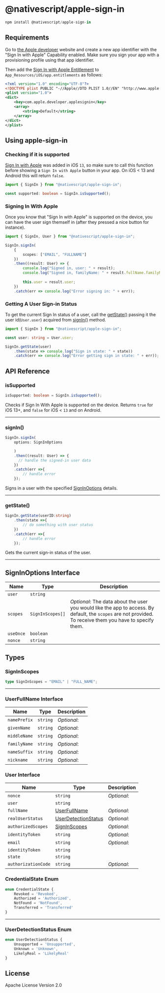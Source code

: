# @nativescript/apple-sign-in

```javascript
npm install @nativescript/apple-sign-in
```

## Requirements

Go to [the Apple developer](https://developer.apple.com/account/resources/identifiers/list) website and create a new app identifier with the "Sign In with Apple" Capability enabled. Make sure you sign your app with a provisioning profile using that app identifier.

Then add the [Sign In with Apple Entitlement](https://developer.apple.com/documentation/bundleresources/entitlements/com_apple_developer_applesignin?language=objc) to `App_Resources/iOS/app.entitlements` as follows:
```xml
<?xml version="1.0" encoding="UTF-8"?>
<!DOCTYPE plist PUBLIC "-//Apple//DTD PLIST 1.0//EN" "http://www.apple.com/DTDs/PropertyList-1.0.dtd">
<plist version="1.0">
<dict>
	<key>com.apple.developer.applesignin</key>
	<array>
		<string>Default</string>
	</array>
</dict>
</plist>
```

## Using apple-sign-in

###  Checking if it is supported

[Sign In with Apple](https://developer.apple.com/sign-in-with-apple/) was added in iOS `13`, so make sure to call this function before showing a `Sign In with Apple` button in your app.
On iOS < 13 and Android this will return `false`.

```typescript
import { SignIn } from "@nativescript/apple-sign-in";

const supported: boolean = SignIn.isSupported();
```

### Signing In With Apple

Once you know that "Sign In with Apple" is supported on the device, you can have the
user sign themself in (after they pressed a nice button for instance).

```typescript
import { SignIn, User } from "@nativescript/apple-sign-in";

SignIn.signIn(
    {
        scopes: ["EMAIL", "FULLNAME"]
    })
    .then((result: User) => {
        console.log("Signed in, user: " + result);
        console.log("Signed in, familyName: " + result.fullName.familyName);
        
        this.user = result.user;
    })
    .catch(err => console.log("Error signing in: " + err));
```

### Getting A User Sign-in Status

To get the current Sign In status of a user, call the [getState()](#getState) passing it the user id(`User.user`) acquired from [signIn()](#signin) method.

```typescript
import { SignIn } from "@nativescript/apple-sign-in";

const user: string = User.user;

SignIn.getState(user)
    .then(state => console.log("Sign in state: " + state))
    .catch(err => console.log("Error getting sign in state: " + err));
```

## API Reference
### isSupported
```ts
isSupported: boolean = SignIn.isSupported();
```
Checks if Sign In With Apple is supported on the device. Returns `true` for iOS 13+, and `false` for iOS < `13` and on Android.

---
### signIn()
```ts
SignIn.signIn(
    options: SignInOptions

    )
    .then((result: User) => {
      // handle the signed-in user data
    })
    .catch(err =>{
        // handle error
    });
```

Signs in a user with the specified [SignInOptions]() details.

---
### getState()
```ts
SignIn.getState(userID:string)
    .then(state =>{
        // do something with user status
    })
    .catch(err =>{
        // handle error
    });
```
Gets the current sign-in status of the user.

---
## SignInOptions Interface

| Name | Type | Description |
|------|------|-------------|
| `user` | `string` | |
| `scopes` | `SignInScopes[]` | _Optional_: The data about the user you would like the app to access. By default, the `scopes` are not provided. To receive them you have to specify them.
| `useOnce` | `boolean` | |
| `nonce` | `string`| |


## Types
### SignInScopes
```ts
type SignInScopes = "EMAIL" | "FULL_NAME";
```
---
### UserFullName Interface
| Name | Type | Description |
|------|------|-------------|
| `namePrefix`| `string`| _Optional_: |
| `givenName` | `string` | _Optional_: |
| `middleName` | `string` | _Optional_: |
| `familyName` | `string` | _Optional_: |
| `nameSuffix` | `string` | _Optional_: |
| `nickname` | `string` | _Optional_: |

### User Interface
| Name | Type | Description |
|------|------|-------------|
| `nonce`| `string`| _Optional_: |
| `user` | `string` | |
| `fullName` | [UserFullName](#userfullname-interface) | _Optional_: |
| `realUserStatus` | [UserDetectionStatus](#userdetectionstatus-enum) | _Optional_: |
| `authorizedScopes` | [SignInScopes](#signinscopes) | _Optional_: |
| `identityToken` | `string` | _Optional_: |
| `email` | `string` | _Optional_: |
| `identityToken` | `string` |  |
| `state` | `string` |  |
| `authorizationCode` | `string` | _Optional_: |

### CredentialState Enum
```ts
enum CredentialState {
    Revoked = 'Revoked',
    Authorized = 'Authorized',
    NotFound = 'NotFound',
    Transferred = 'Transferred'
} 
```
---
### UserDetectionStatus Enum
```ts
enum UserDetectionStatus {
    Unsupported = 'Unsupported',
    Unknown = 'Unknown',
    LikelyReal = 'LikelyReal'
}
```

## License

Apache License Version 2.0
